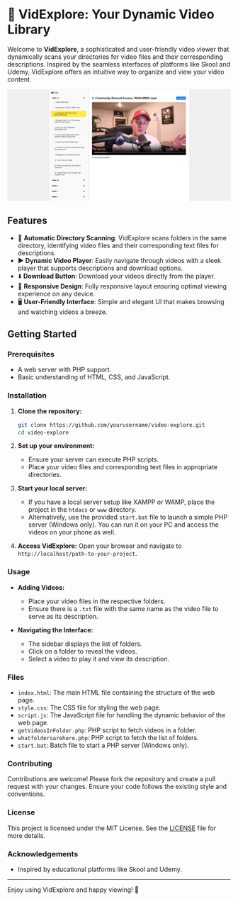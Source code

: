 # 🎥 VidExplore: Your Dynamic Video Library

Welcome to **VidExplore**, a sophisticated and user-friendly video viewer that dynamically scans your directories for video files and their corresponding descriptions. Inspired by the seamless interfaces of platforms like Skool and Udemy, VidExplore offers an intuitive way to organize and view your video content.

![VidExplore Showcase](showcase.png)

## Features

- 📂 **Automatic Directory Scanning**: VidExplore scans folders in the same directory, identifying video files and their corresponding text files for descriptions.
- ▶️ **Dynamic Video Player**: Easily navigate through videos with a sleek player that supports descriptions and download options.
- ⬇️ **Download Button**: Download your videos directly from the player.
- 📱 **Responsive Design**: Fully responsive layout ensuring optimal viewing experience on any device.
- 🖥️ **User-Friendly Interface**: Simple and elegant UI that makes browsing and watching videos a breeze.

## Getting Started

### Prerequisites

- A web server with PHP support.
- Basic understanding of HTML, CSS, and JavaScript.

### Installation

1. **Clone the repository:**
   ```sh
   git clone https://github.com/yourusername/video-explore.git
   cd video-explore
   ```

2. **Set up your environment:**
   - Ensure your server can execute PHP scripts.
   - Place your video files and corresponding text files in appropriate directories.

3. **Start your local server:**
   - If you have a local server setup like XAMPP or WAMP, place the project in the `htdocs` or `www` directory.
   - Alternatively, use the provided `start.bat` file to launch a simple PHP server (Windows only). You can run it on your PC and access the videos on your phone as well.

4. **Access VidExplore:**
   Open your browser and navigate to `http://localhost/path-to-your-project`.

### Usage

- **Adding Videos:**
  - Place your video files in the respective folders.
  - Ensure there is a `.txt` file with the same name as the video file to serve as its description.

- **Navigating the Interface:**
  - The sidebar displays the list of folders.
  - Click on a folder to reveal the videos.
  - Select a video to play it and view its description.

### Files

- `index.html`: The main HTML file containing the structure of the web page.
- `style.css`: The CSS file for styling the web page.
- `script.js`: The JavaScript file for handling the dynamic behavior of the web page.
- `getVideosInFolder.php`: PHP script to fetch videos in a folder.
- `whatfoldersarehere.php`: PHP script to fetch the list of folders.
- `start.bat`: Batch file to start a PHP server (Windows only).

### Contributing

Contributions are welcome! Please fork the repository and create a pull request with your changes. Ensure your code follows the existing style and conventions.

### License

This project is licensed under the MIT License. See the [LICENSE](LICENSE) file for more details.

### Acknowledgements

- Inspired by educational platforms like Skool and Udemy.
---

Enjoy using VidExplore and happy viewing! 🎉
